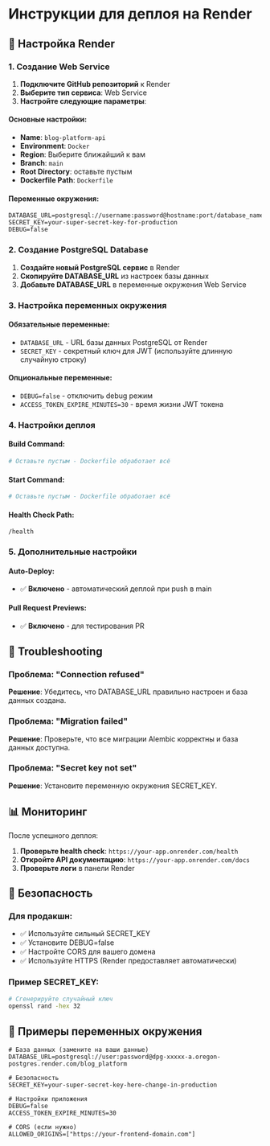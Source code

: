 # Инструкции для деплоя на Render

## 🚀 Настройка Render

### 1. Создание Web Service

1. **Подключите GitHub репозиторий** к Render
2. **Выберите тип сервиса**: Web Service
3. **Настройте следующие параметры**:

#### Основные настройки:
- **Name**: `blog-platform-api`
- **Environment**: `Docker`
- **Region**: Выберите ближайший к вам
- **Branch**: `main`
- **Root Directory**: оставьте пустым
- **Dockerfile Path**: `Dockerfile`

#### Переменные окружения:
```env
DATABASE_URL=postgresql://username:password@hostname:port/database_name
SECRET_KEY=your-super-secret-key-for-production
DEBUG=false
```

### 2. Создание PostgreSQL Database

1. **Создайте новый PostgreSQL сервис** в Render
2. **Скопируйте DATABASE_URL** из настроек базы данных
3. **Добавьте DATABASE_URL** в переменные окружения Web Service

### 3. Настройка переменных окружения

#### Обязательные переменные:
- `DATABASE_URL` - URL базы данных PostgreSQL от Render
- `SECRET_KEY` - секретный ключ для JWT (используйте длинную случайную строку)

#### Опциональные переменные:
- `DEBUG=false` - отключить debug режим
- `ACCESS_TOKEN_EXPIRE_MINUTES=30` - время жизни JWT токена

### 4. Настройки деплоя

#### Build Command:
```bash
# Оставьте пустым - Dockerfile обработает всё
```

#### Start Command:
```bash
# Оставьте пустым - Dockerfile обработает всё
```

#### Health Check Path:
```
/health
```

### 5. Дополнительные настройки

#### Auto-Deploy:
- ✅ **Включено** - автоматический деплой при push в main

#### Pull Request Previews:
- ✅ **Включено** - для тестирования PR

## 🔧 Troubleshooting

### Проблема: "Connection refused"
**Решение**: Убедитесь, что DATABASE_URL правильно настроен и база данных создана.

### Проблема: "Migration failed"
**Решение**: Проверьте, что все миграции Alembic корректны и база данных доступна.

### Проблема: "Secret key not set"
**Решение**: Установите переменную окружения SECRET_KEY.

## 📊 Мониторинг

После успешного деплоя:

1. **Проверьте health check**: `https://your-app.onrender.com/health`
2. **Откройте API документацию**: `https://your-app.onrender.com/docs`
3. **Проверьте логи** в панели Render

## 🔐 Безопасность

### Для продакшн:
- ✅ Используйте сильный SECRET_KEY
- ✅ Установите DEBUG=false
- ✅ Настройте CORS для вашего домена
- ✅ Используйте HTTPS (Render предоставляет автоматически)

### Пример SECRET_KEY:
```bash
# Сгенерируйте случайный ключ
openssl rand -hex 32
```

## 📝 Примеры переменных окружения

```env
# База данных (замените на ваши данные)
DATABASE_URL=postgresql://user:password@dpg-xxxxx-a.oregon-postgres.render.com/blog_platform

# Безопасность
SECRET_KEY=your-super-secret-key-here-change-in-production

# Настройки приложения
DEBUG=false
ACCESS_TOKEN_EXPIRE_MINUTES=30

# CORS (если нужно)
ALLOWED_ORIGINS=["https://your-frontend-domain.com"]
```

